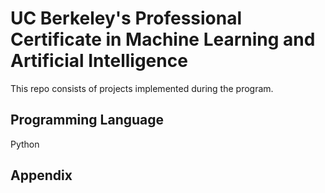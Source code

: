 # UC Berkeley's Professional Certificate in Machine Learning and Artificial Intelligence 

This repo consists of projects implemented during the program. 


## Programming Language 
Python


## Appendix

